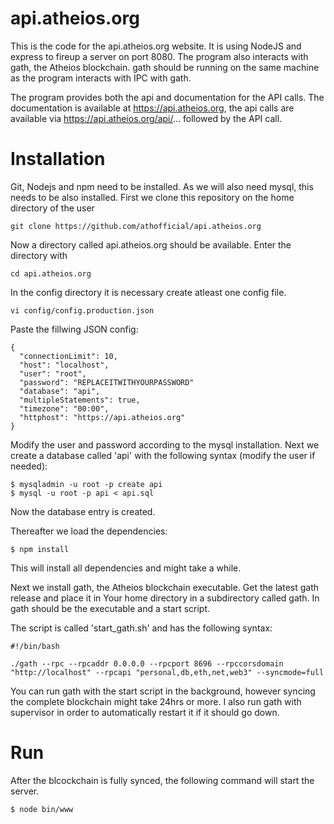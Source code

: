 # api.atheios.org
This is the code for the api.atheios.org website. It is using NodeJS and express to fireup a server on port 8080.
The program also interacts with gath, the Atheios blockchain. gath should be running on the same machine as the program interacts with IPC with gath.

The program provides both the api and documentation for the API calls. The documentation is available at https://api.atheios.org, the
api calls are available via https://api.atheios.org/api/... followed by the API call.

# Installation
Git, Nodejs and npm need to be installed. As we will also need mysql, this needs to be also installed. 
First we clone this repository on the home directory of the user
```
git clone https://github.com/athofficial/api.atheios.org
```
Now a directory called api.atheios.org should be available.
Enter the directory with 
```
cd api.atheios.org
```
In the config directory it is necessary create atleast one config file.
```
vi config/config.production.json
```

Paste the fillwing JSON config:

```
{
  "connectionLimit": 10,
  "host": "localhost",
  "user": "root",
  "password": "REPLACEITWITHYOURPASSWORD"
  "database": "api",
  "multipleStatements": true,
  "timezone": "00:00",
  "httphost": "https://api.atheios.org"
}
```
Modify the user and password according to the mysql installation. Next we create a database called 'api' with the following syntax (modify the user if needed):
```
$ mysqladmin -u root -p create api
$ mysql -u root -p api < api.sql
```

Now the database entry is created.

Thereafter we load the dependencies:
```
$ npm install
```
This will install all dependencies and might take a while. 

Next we install gath, the Atheios blockchain executable. Get the latest gath release and place it in Your home directory in a subdirectory called gath. In gath should be the executable and a start script.

The script is called 'start_gath.sh' and has the following syntax:
```
#!/bin/bash

./gath --rpc --rpcaddr 0.0.0.0 --rpcport 8696 --rpccorsdomain "http://localhost" --rpcapi "personal,db,eth,net,web3" --syncmode=full
```

You can run gath with the start script in the background, however syncing the complete blockchain might take 24hrs or more.
I also run gath with supervisor in order to automatically restart it if it should go down.



# Run
After the blcockchain is fully synced, the following command will start the server.
```
$ node bin/www
```

